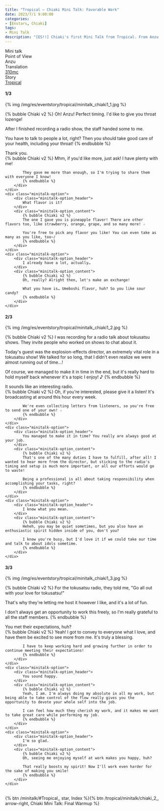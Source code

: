 ```yaml
---
title: "Tropical – Chiaki Mini Talk: Favorable Work"
date: 2023/7/1 9:00:00
categories:
- [Enstars, Chiaki]
tags:
- Mini Talk
description: "[ES!!] Chiaki's first Mini Talk from Tropical. From Anzu's POV."
---
```

<div class="three-wrapper" style="--storyColor:#965e7d;--storyColor-rgb:150,94,125;--storyColor-h:326.8;--storyColor-s: 23%;--storyColor-l:47.8%;">
    <div class="info-area">
        <div class="info">
            <div class="info-item characters">
                <div class="label">
                    Mini talk
                </div>
                <div class="value">
								<a href="/categories/Enstars/Chiaki" character="Chiaki"></a>
                </div>
            </div>
            <div class="info-item one">
                <div class="label">
                    Point of View
                </div>
                <div class="value">
                    Anzu
                </div>
            </div>
            <div class="info-item two">
                <div class="label">
                    Translation
                </div>
                <div class="value">
                    <a href="/about">310mc</a>
                </div>
            </div>
            <div class="info-item three">
                <div class="label">
                   Story
                </div>
                <div class="value">
                    <a href="/tropical">Tropical</a>
                </div>
            </div>
        </div>
    </div>
</div>

<!-- more -->

#### <div mt="rare"></div> 1/3

{% img /img/es/eventstory/tropical/minitalk_chiaki1_1.jpg %}

{% bubble Chiaki v2 %}
Oh! Anzu! Perfect timing. I'd like to give you throat lozenge!

After I finished recording a radio show, the staff handed some to me.

You have to talk to people a lot, right? Then you should take good care of your health, including your throat!
{% endbubble %}

<div class="minitalk" character="Anzu">
    <div class="minitalk-option">
        <div class="minitalk-option_header">
            Thank you.
        </div>
        <div class="minitalk-option_content">
            {% bubble Chiaki v2 %}
            Mhm, if you'd like more, just ask! I have plenty with me!

            They gave me more than enough, so I'm trying to share them with everyone I know!
			{% endbubble %}
        </div>
    </div>
    <div class="minitalk-option">
        <div class="minitalk-option_header">
            What flavor is it?
        </div>
        <div class="minitalk-option_content">
            {% bubble Chiaki v2 %}
            The one I gave you is pineapple flavor! There are other flavors too, like strawberry, orange, grape, and so many more! ☆

            You're free to pick any flavor you like! You can even take as many as you like, too~♪
			{% endbubble %}
        </div>
    </div>
    <div class="minitalk-option">
        <div class="minitalk-option_header">
            I already have a lot, actually…
        </div>
        <div class="minitalk-option_content">
            {% bubble Chiaki v2 %}
            Oh, really? Alright then, let's make an exchange!

            What you have is… Umeboshi flavor, huh? So you like sour candy?
			{% endbubble %}
        </div>
    </div>
</div>

#### <div mt="rare"></div> 2/3

{% img /img/es/eventstory/tropical/minitalk_chiaki1_2.jpg %}

{% bubble Chiaki v2 %}
I was recording for a radio talk about tokusatsu shows. They invite people who worked on shows to chat about it.

Today's guest was the explosion-effects director, an extremely vital role in a tokusatsu show! We talked for so long, that I didn't even realize we were almost running out of time…!

Of course, we managed to make it in time in the end, but it's really hard to hold myself back whenever it's a topic I enjoy! ♪
{% endbubble %}

<div class="minitalk" character="Anzu">
    <div class="minitalk-option">
        <div class="minitalk-option_header">
            It sounds like an interesting radio.
        </div>
        <div class="minitalk-option_content">
            {% bubble Chiaki v2 %}
            Oh, if you're interested, please give it a listen! It's broadcasting at around this hour every week.

            We're even collecting letters from listeners, so you're free to send one of your own! ☆
			{% endbubble %}
        </div>
    </div>
    <div class="minitalk-option">
        <div class="minitalk-option_header">
            You managed to make it in time? You really are always good at your job.
        </div>
        <div class="minitalk-option_content">
            {% bubble Chiaki v2 %}
            That's one of the many duties I have to fulfill, after all! I wanted to hear more from the director, but sticking to the radio's timing and setup is much more important, or all our efforts would go to waste!

            Being a professional is all about taking responsibility when accomplishing your tasks, right?
			{% endbubble %}
        </div>
    </div>
    <div class="minitalk-option">
        <div class="minitalk-option_header">
            I know what you mean.
        </div>
        <div class="minitalk-option_content">
            {% bubble Chiaki v2 %}
            Heheh, you may be quiet sometimes, but you also have an enthusiastic spirit hidden inside of you, don't you?

            I know you're busy, but I'd love it if we could take our time and talk to about idols sometime.
			{% endbubble %}
        </div>
    </div>
</div>

#### <div mt="rare"></div> 3/3

{% img /img/es/eventstory/tropical/minitalk_chiaki1_3.jpg %}

{% bubble Chiaki v2 %}
For the tokusatsu radio, they told me, "Go all out with your love for tokusatsu!"

That's why they're letting me host it however I like, and it's a lot of fun.

I don't always get an opportunity to work this freely, so I'm really grateful to all the staff members.
{% endbubble %}

<div class="minitalk" character="Anzu">
    <div class="minitalk-option">
        <div class="minitalk-option_header">
          You met their expectations, huh?
        </div>
        <div class="minitalk-option_content">
            {% bubble Chiaki v2 %}
            Yeah! I got to convey to everyone what I love, and have them be excited to see more from me. It's truly a blessing.

            I have to keep working hard and growing further in order to continue meeting their expectations!
			{% endbubble %}
        </div>
    </div>
    <div class="minitalk-option">
        <div class="minitalk-option_header">
            You sound happy.
        </div>
        <div class="minitalk-option_content">
            {% bubble Chiaki v2 %}
            Yeah, I am. I'm always doing my absolute in all my work, but being able to take control of the flow really gives you the opportunity to devote your whole self into the job.

            I can feel how much they cherish my work, and it makes me want to take great care while performing my job.
			{% endbubble %}
        </div>
    </div>
    <div class="minitalk-option">
        <div class="minitalk-option_header">
            I'm so glad.
        </div>
        <div class="minitalk-option_content">
            {% bubble Chiaki v2 %}
            Oh, seeing me enjoying myself at work makes you happy, huh?

            That really boosts my spirit! Now I'll work even harder for the sake of making you smile!
			{% endbubble %}
        </div>
    </div>
</div>
<br>
<div toc>{% btn /minitalk/#Tropical,, star, Index %}{% btn /tropical/minitalk/chiaki_2,, arrow-right, Chiaki Mini Talk: Final Warmup %}</div>
